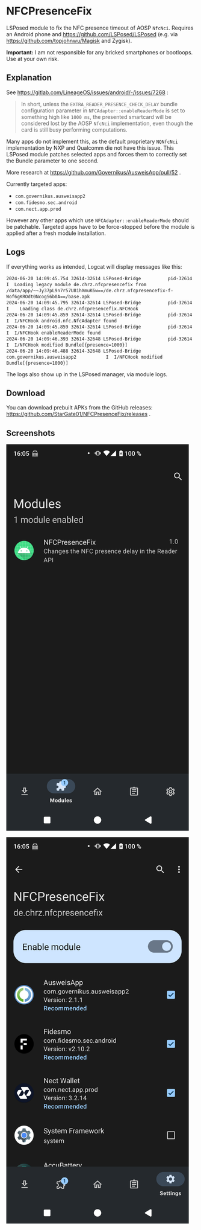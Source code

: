 # NFCPresenceFix

LSPosed module to fix the NFC presence timeout of AOSP `NfcNci`. Requires an Android phone and https://github.com/LSPosed/LSPosed (e.g. via https://github.com/topjohnwu/Magisk and Zygisk).

**Important:** I am not responsible for any bricked smartphones or bootloops. Use at your own risk.

## Explanation

See https://gitlab.com/LineageOS/issues/android/-/issues/7268 :

> In short, unless the `EXTRA_READER_PRESENCE_CHECK_DELAY` bundle configuration parameter in `NFCAdapter::enableReaderMode` is set to something high like `1000 ms`, the presented smartcard will be considered lost by the AOSP `NfcNci` implementation, even though the card is still busy performing computations.

Many apps do not implement this, as the default proprietary `NQNfcNci` implementation by NXP and Qualcomm die not have this issue. This LSPosed module patches selected apps and forces them to correctly set the Bundle parameter to one second.

More research at https://github.com/Governikus/AusweisApp/pull/52 .

Currently targeted apps:

- `com.governikus.ausweisapp2`
- `com.fidesmo.sec.android`
- `com.nect.app.prod`

However any other apps which use `NFCAdapter::enableReaderMode` should be patchable. Targeted apps have to be force-stopped before the module is applied after a fresh module installation.

## Logs

If everything works as intended, Logcat will display messages like this:

```
2024-06-20 14:09:45.754 32614-32614 LSPosed-Bridge          pid-32614                            I  Loading legacy module de.chrz.nfcpresencefix from /data/app/~~Jy37pL9n7r57U81hXmuK6w==/de.chrz.nfcpresencefix-f-Wof6gKROdt0NcogS6b0A==/base.apk
2024-06-20 14:09:45.795 32614-32614 LSPosed-Bridge          pid-32614                            I    Loading class de.chrz.nfcpresencefix.NFCHook
2024-06-20 14:09:45.859 32614-32614 LSPosed-Bridge          pid-32614                            I  I/NFCHook android.nfc.NfcAdapter found
2024-06-20 14:09:45.859 32614-32614 LSPosed-Bridge          pid-32614                            I  I/NFCHook enableReaderMode found
2024-06-20 14:09:46.393 32614-32648 LSPosed-Bridge          pid-32614                            I  I/NFCHook modified Bundle[{presence=1000}]
2024-06-20 14:09:46.488 32614-32648 LSPosed-Bridge          com.governikus.ausweisapp2           I  I/NFCHook modified Bundle[{presence=1000}]
```

The logs also show up in the LSPosed manager, via module logs.

## Download

You can download prebuilt APKs from the GitHub releases: https://github.com/StarGate01/NFCPresenceFix/releases .

## Screenshots

![LSPosed Module](https://github.com/StarGate01/NFCPresenceFix/blob/master/screenshots/signal-2024-06-20-160618_002.png?raw=true)

![LSPosed Module Apps](https://github.com/StarGate01/NFCPresenceFix/blob/master/screenshots/signal-2024-06-20-160618_003.png?raw=true)
